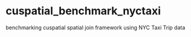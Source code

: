 # cuspatial_benchmark_nyctaxi
benchmarking cuspatial spatial join framework using NYC Taxi Trip data
